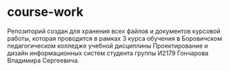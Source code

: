# course-work
Репозиторий создан для хранения всех файлов и документов курсовой работы, которая проводится в рамках 3 курса обучения в Боровичском педагогическом колледже учебной дисциплины Проектирование и дизайн информационных систем студента группы И2179 Гончарова Владимира Сергеевича.
